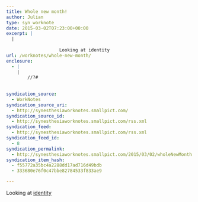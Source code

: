 ```yaml
---
title: Whole new month!
author: Julian
type: syn_worknote
date: 2015-03-02T07:23:00+00:00
excerpt: |
  |
    
    				Looking at identity
url: /worknotes/whole-new-month/
enclosure:
  - |
    |
        //?#
        
        
syndication_source:
  - WorkNotes
syndication_source_uri:
  - http://synesthesiaworknotes.smallpict.com/
syndication_source_id:
  - http://synesthesiaworknotes.smallpict.com/rss.xml
syndication_feed:
  - http://synesthesiaworknotes.smallpict.com/rss.xml
syndication_feed_id:
  - 8
syndication_permalink:
  - http://synesthesiaworknotes.smallpict.com/2015/03/02/wholeNewMonth.html
syndication_item_hash:
  - f55772a35bc4a2288dd17ad716d49bdb
  - 333680e76f0c47bbe82784533f833ae9

---
```

Looking at [identity][1]

 [1]: http://openid.net/connect/